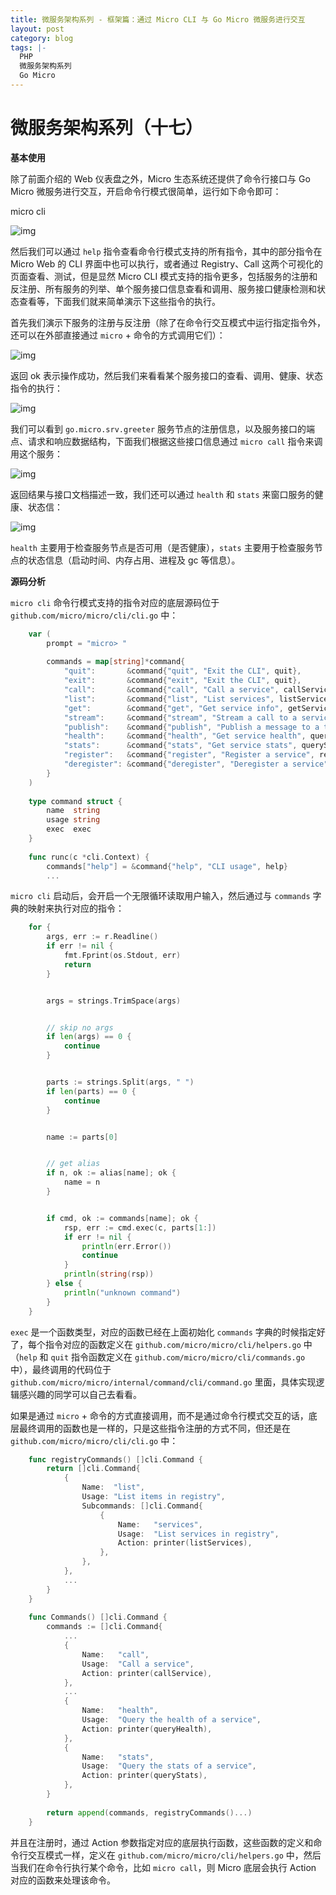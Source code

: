 ```yaml
---
title: 微服务架构系列 - 框架篇：通过 Micro CLI 与 Go Micro 微服务进行交互
layout: post
category: blog
tags: |-
  PHP
  微服务架构系列
  Go Micro
---
```




# 微服务架构系列（十七） 

**基本使用**



除了前面介绍的 Web 仪表盘之外，Micro 生态系统还提供了命令行接口与 Go Micro 微服务进行交互，开启命令行模式很简单，运行如下命令即可：



  micro cli

  

![img](/assets/post/454c965a2babe22e9f19f3c3cef018c0ff29c493ee5194d418b0419f5474abe9.png)



然后我们可以通过 `help` 指令查看命令行模式支持的所有指令，其中的部分指令在 Micro Web 的 CLI 界面中也可以执行，或者通过 Registry、Call  这两个可视化的页面查看、测试，但是显然 Micro CLI 模式支持的指令更多，包括服务的注册和反注册、所有服务的列举、单个服务接口信息查看和调用、服务接口健康检测和状态查看等，下面我们就来简单演示下这些指令的执行。



首先我们演示下服务的注册与反注册（除了在命令行交互模式中运行指定指令外，还可以在外部直接通过 `micro` + 命令的方式调用它们）：



![img](/assets/post/63c970e479c3a2d273699f0d13dbbc5c279725526a56f7613fbdf7efa0badfb1.png)



返回 ok 表示操作成功，然后我们来看看某个服务接口的查看、调用、健康、状态指令的执行：



![img](/assets/post/bc4d4eab2c75a95cc2b2a44e8c4be9d292629f186611c97004736d9d7b77020b.png)



我们可以看到 `go.micro.srv.greeter` 服务节点的注册信息，以及服务接口的端点、请求和响应数据结构，下面我们根据这些接口信息通过 `micro call` 指令来调用这个服务：



![img](/assets/post/bb2f71888cb0baf100747314ae1e75baa92fb28229029c17b2a80bdfd39a2e05.png)



返回结果与接口文档描述一致，我们还可以通过 `health` 和 `stats` 来窗口服务的健康、状态信：



![img](/assets/post/cb039a5ba2f85340bf7dca7ec428d558151c7a527f1491f4a4f02134b8d6ced0.png)



`health` 主要用于检查服务节点是否可用（是否健康），`stats` 主要用于检查服务节点的状态信息（启动时间、内存占用、进程及 gc 等信息）。



**源码分析**



`micro cli` 命令行模式支持的指令对应的底层源码位于 `github.com/micro/micro/cli/cli.go` 中：



```go
    var (
        prompt = "micro> "
    
        commands = map[string]*command{
            "quit":       &command{"quit", "Exit the CLI", quit},
            "exit":       &command{"exit", "Exit the CLI", quit},
            "call":       &command{"call", "Call a service", callService},
            "list":       &command{"list", "List services", listServices},
            "get":        &command{"get", "Get service info", getService},
            "stream":     &command{"stream", "Stream a call to a service", streamService},
            "publish":    &command{"publish", "Publish a message to a topic", publish},
            "health":     &command{"health", "Get service health", queryHealth},
            "stats":      &command{"stats", "Get service stats", queryStats},
            "register":   &command{"register", "Register a service", registerService},
            "deregister": &command{"deregister", "Deregister a service", deregisterService},
        }
    )
    
    type command struct {
        name  string
        usage string
        exec  exec
    }
    
    func runc(c *cli.Context) {
        commands["help"] = &command{"help", "CLI usage", help}
        ...
```



`micro cli` 启动后，会开启一个无限循环读取用户输入，然后通过与 `commands` 字典的映射来执行对应的指令：



```go
    for {
        args, err := r.Readline()
        if err != nil {
            fmt.Fprint(os.Stdout, err)
            return
        }


        args = strings.TrimSpace(args)


        // skip no args
        if len(args) == 0 {
            continue
        }


        parts := strings.Split(args, " ")
        if len(parts) == 0 {
            continue
        }


        name := parts[0]


        // get alias
        if n, ok := alias[name]; ok {
            name = n
        }


        if cmd, ok := commands[name]; ok {
            rsp, err := cmd.exec(c, parts[1:])
            if err != nil {
                println(err.Error())
                continue
            }
            println(string(rsp))
        } else {
            println("unknown command")
        }
    }
```

  

`exec` 是一个函数类型，对应的函数已经在上面初始化 `commands` 字典的时候指定好了，每个指令对应的函数定义在 `github.com/micro/micro/cli/helpers.go` 中（`help` 和 `quit` 指令函数定义在 `github.com/micro/micro/cli/commands.go` 中），最终调用的代码位于 `github.com/micro/micro/internal/command/cli/command.go` 里面，具体实现逻辑感兴趣的同学可以自己去看看。



如果是通过 `micro` + 命令的方式直接调用，而不是通过命令行模式交互的话，底层最终调用的函数也是一样的，只是这些指令注册的方式不同，但还是在 `github.com/micro/micro/cli/cli.go` 中：



```go
    func registryCommands() []cli.Command {
        return []cli.Command{
            {
                Name:  "list",
                Usage: "List items in registry",
                Subcommands: []cli.Command{
                    {
                        Name:   "services",
                        Usage:  "List services in registry",
                        Action: printer(listServices),
                    },
                },
            },
            ...
        }
    }
    
    func Commands() []cli.Command {
        commands := []cli.Command{
            ...
            {
                Name:   "call",
                Usage:  "Call a service",
                Action: printer(callService),
            },
            ...
            {
                Name:   "health",
                Usage:  "Query the health of a service",
                Action: printer(queryHealth),
            },
            {
                Name:   "stats",
                Usage:  "Query the stats of a service",
                Action: printer(queryStats),
            },
        }
    
        return append(commands, registryCommands()...)
    }
```



并且在注册时，通过 Action 参数指定对应的底层执行函数，这些函数的定义和命令行交互模式一样，定义在 `github.com/micro/micro/cli/helpers.go` 中，然后当我们在命令行执行某个命令，比如 `micro call`，则 Micro 底层会执行 Action 对应的函数来处理该命令。